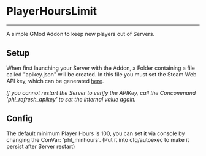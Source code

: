 # PlayerHoursLimit

---

A simple GMod Addon to keep new players out of Servers.

## Setup 

When first launching your Server with the Addon, a Folder containing a file called "apikey.json" will be created.
In this file you must set the Steam Web API key, which can be generated [here](https://steamcommunity.com/dev/apikey).

*If you cannot restart the Server to verify the APIKey, call the Concommand 'phl_refresh_apikey' to set the internal value again.*

## Config 

The default minimum Player Hours is 100, you can set it via console by changing the ConVar: 'phl_minhours'. (Put it into cfg/autoexec to make it persist after Server restart)

